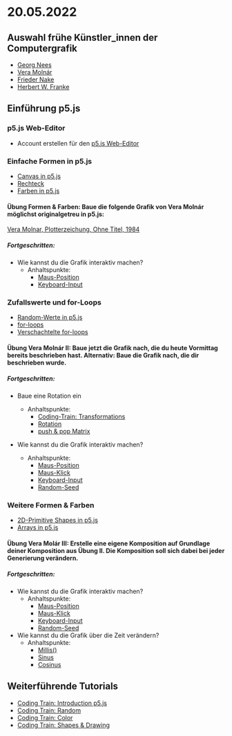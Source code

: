# 20.05.2022

## Auswahl frühe Künstler_innen der Computergrafik 
* [Georg Nees](https://en.wikipedia.org/wiki/Georg_Nees)
* [Vera Molnár](https://de.wikipedia.org/wiki/Vera_Moln%C3%A1r)
* [Frieder Nake](https://de.wikipedia.org/wiki/Frieder_Nake)
* [Herbert W. Franke](https://de.wikipedia.org/wiki/Herbert_W._Franke)

## Einführung p5.js

### p5.js Web-Editor
* Account erstellen für den [p5.js Web-Editor](https://editor.p5js.org/)

### Einfache Formen in p5.js
* [Canvas in p5.js](https://p5js.org/reference/#/p5/createCanvas)
* [Rechteck](https://p5js.org/reference/#/p5/rect)
* [Farben in p5.js](https://p5js.org/reference/#/p5/color)

#### Übung Formen & Farben: Baue die folgende Grafik von Vera Molnár möglichst originalgetreu in p5.js: 
[Vera Molnar, Plotterzeichung, Ohne Titel, 1984](https://damprojects.org/wp-content/uploads/2019/09/Molnar-scan_84.jpg)
##### Fortgeschritten: 
* Wie kannst du die Grafik interaktiv machen? 
	* Anhaltspunkte: 
		* [Maus-Position](https://p5js.org/reference/#/p5/mouseX)
		* [Keyboard-Input](https://p5js.org/examples/input-keyboard.html) 

### Zufallswerte und for-Loops
* [Random-Werte in p5.js](https://p5js.org/examples/arrays-array.html)
* [for-loops](https://p5js.org/reference/#/p5/for)
* [Verschachtelte for-loops](https://www.youtube.com/watch?v=FAVvj1M6klc)

#### Übung Vera Molnár II: Baue jetzt die Grafik nach, die du heute Vormittag bereits beschrieben hast. Alternativ: Baue die Grafik nach, die dir beschrieben wurde. 
##### Fortgeschritten: 
* Baue eine Rotation ein
	* Anhaltspunkte: 
		* [Coding-Train: Transformations](https://www.youtube.com/watch?v=o9sgjuh-CBM)
		* [Rotation](https://p5js.org/reference/#/p5/rotate)
		* [push & pop Matrix](https://p5js.org/reference/#/p5/push)

* Wie kannst du die Grafik interaktiv machen? 
	* Anhaltspunkte: 
		* [Maus-Position](https://p5js.org/reference/#/p5/mouseX)
		* [Maus-Klick](https://p5js.org/reference/#/p5/mouseClicked)
		* [Keyboard-Input](https://p5js.org/examples/input-keyboard.html) 
		* [Random-Seed](https://p5js.org/reference/#/p5/randomSeed) 

### Weitere Formen & Farben
* [2D-Primitive Shapes in p5.js](https://p5js.org/reference/)
* [Arrays in p5.js](https://p5js.org/examples/arrays-array.html)

#### Übung Vera Molár III: Erstelle eine eigene Komposition auf Grundlage deiner Komposition aus Übung II. Die Komposition soll sich dabei bei jeder Generierung verändern. 
##### Fortgeschritten:
* Wie kannst du die Grafik interaktiv machen? 
	* Anhaltspunkte: 
		* [Maus-Position](https://p5js.org/reference/#/p5/mouseX)
		* [Maus-Klick](https://p5js.org/reference/#/p5/mouseClicked)
		* [Keyboard-Input](https://p5js.org/examples/input-keyboard.html) 
		* [Random-Seed](https://p5js.org/reference/#/p5/randomSeed) 
* Wie kannst du die Grafik über die Zeit verändern? 
	* Anhaltspunkte: 
		* [Millis()](https://p5js.org/reference/#/p5/millis)
		* [Sinus](https://p5js.org/reference/#/p5/sin)
		* [Cosinus](https://p5js.org/reference/#/p5/cos)


## Weiterführende Tutorials
* [Coding Train: Introduction p5.js](https://www.youtube.com/watch?v=8j0UDiN7my4)
* [Coding Train: Random](https://www.youtube.com/watch?v=POn4cZ0jL-o)
* [Coding Train: Color](https://www.youtube.com/watch?v=riiJTF5-N7c)
* [Coding Train: Shapes & Drawing](https://www.youtube.com/watch?v=c3TeLi6Ns1E)